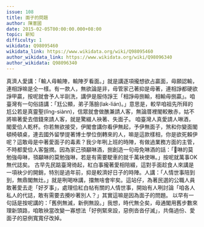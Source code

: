 ```yaml
---
issue: 108
title: 面子的問題
author: 陳憲國
date: 2015-02-05T00:00:00.000+08:00
topic: 新知
difficulty: 1
wikidata: Q98095460
wikidata_link: https://www.wikidata.org/wiki/Q98095460
author_wikidata_link: https://www.wikidata.org/wiki/Q98096340
author_wikidata: Q98096340
---
```

真濟人愛講：「輸人毋輸陣，輸陣歹看面。」就是講逐項攏想欲占贏面，毋願認輸，連相諍嘛是仝一樣。有一款人，無欲論是非，毋管家己著抑是毋著，連相諍都硬欲諍甲贏，按呢就會予人半剾洗，講伊是服侍諍王「相諍毋捌輸，相輸毋捌贏」。咱臺灣有一句俗語講：「尪公顯，弟子落臉(lak-lián)。」意思是，較早咱祖先所拜的尪公若是真靈聖(lîng-siànn)，信眾就會做醮兼請人客，無論厝裡閣較散赤，姑不將嘛著愛去借錢來請人客，就是驚綴人袂著、失面子。
咱臺灣人真愛請人啉酒，閣愛佮人乾杯。你若無欲接受，伊閣會講你看伊無起，予伊無面子，煞和你變面閣頓椅頓桌，連去國外留學提著博士學位倒轉來的人，嘛是這款樣相，你是欲死賴伊呢？這敢毋是中著愛面子的毒素？我少年咧上班的時陣，有做過業務方面的主管，不時都愛佮人客盤撋。因為家己頇顢啉酒，捌創造一句毋免啉酒的話：「𠢕啉的莫勉強毋啉，頇顢啉的莫勉強啉，若是有需要駛車的就千萬袂使啉。」按呢就萬事OK無代誌矣。
古早先民踮臺灣徛起，紅白事攏著愛相陪綴，這對手面趁食人來講是一項袂少的開銷，特別是過年前，抑是較濟好日子的時陣。人講：「人情世事陪到到，無鼎閣無灶。」就是咧喝咻講，擋無啥會牢矣。這站仔，為著民選的公職人員敢著愛去走「好歹事」，處理佮紅白帖有關的人情世事，開始有人咧討論「咱各人私人的代誌，敢有需要去攪吵著別人？」其實這嘛是因為面子的問題。
以早有一句話是按呢講的：「舊例無滅，新例無設。」我想，時代無仝矣，毋通閣用舊步數來理新頭路，咱敢袂當改變一寡想法「好例緊來設，惡例沓沓仔滅」，共傷過份、愛面子的惡例寬寬仔改掉。
